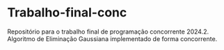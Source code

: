 # Trabalho-final-conc
Repositório para o trabalho final de programação concorrente 2024.2. Algoritmo de Eliminação Gaussiana implementado de forma concorrente.
